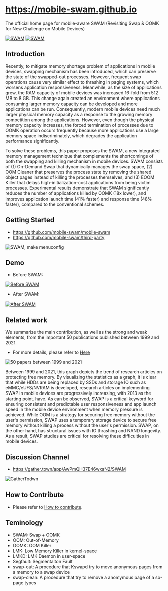 # https://mobile-swam.github.io
The official home page for mobile-aware SWAM (Revisiting Swap & OOMK for New Challenge on Mobile Devices)

[![SWAM](img/swam-advertise01.png)](img/swam-advertise01.png) [![SWAM](img/swam-advertise02.png)](img/swam-advertise02.png)

## Introduction
Recently, to mitigate memory shortage problem of applications in mobile devices, swapping mechanism has been introduced, which can preserve the state of the swapped-out processes. However, frequent swap operations cause very similar effect to thrashing in paging systems, which worsens application responsiveness. Meanwhile, as the size of applications grew, the RAM capacity of mobile devices was increased 16-fold from 512 MB to 8 GB. This change again created an environment where applications consuming larger memory capacity can be developed and more applications can be run. Consequently, modern mobile devices need much larger physical memory capacity as a response to the growing memory competition among the applications. However, even though the physical memory capacity increases, the forced termination of processes due to OOMK operation occurs frequently because more applications use a large memory space indiscriminately, which degrades the application performance significantly.

To solve these problems, this paper proposes the SWAM, a new integrated memory management technique that complements the shortcomings of both the swapping and killing mechanism in mobile devices. SWAM consists of (1) On-Demand Swap that dynamically manages the swap space, (2) OOM Cleaner that preserves the process state by removing the shared object pages instead of killing the processes themselves, and (3) EOOM Killer that delays high-initialization-cost applications from being victim processes. Experimental results demonstrate that SWAM significantly reduces the number of applications killed by OOMK (18x lower), and improves application launch time (41% faster) and response time (48% faster), compared to the conventional schemes.


## Getting Started
* https://github.com/mobile-swam/mobile-swam
* https://github.com/mobile-swam/third-party

![SWAM, make menuconfig](/img/make-menuconfig-swam.png)


## Demo

* Before SWAM:

[![Before SWAM](img/demo-before.jpg)](https://youtu.be/stYu2EhvBFk)

* After SWAM:

[![After SWAM](img/demo-after.jpg)](https://youtu.be/JvZp1Kymsl8)


## Related work
We summarize the main contribution, as well as the strong and weak elements, from the important 50 publications published between 1999 and 2021.
* For more details, please refer to [Here](https://github.com/mobile-swam/mobile-swam.github.io/wiki/Related-works)

![50 papers between 1999 and 2021](/img/related-work-50-papers.png)

Between 1999 and 2021, this graph depicts the trend of research articles on protecting free memory. By visualizing the statistics as a graph, it is clear that while HDDs are being replaced by SSDs and storage IO such as eMMC/eUFS/NVRAM is developed, research articles on implementing SWAP in mobile devices are progressively increasing, with 2013 as the starting point. have. As can be observed, SWAP is a critical keyword for ensuring consistent and predictable user responsiveness and app launch speed in the mobile device environment when memory pressure is achieved. While OOM is a strategy for securing free memory without the user's permission, SWAP uses a temporary storage device to secure free memory without killing a process without the user's permission. SWAP, on the other hand, has structural issues with IO thrashing and NAND longevity. As a result, SWAP studies are critical for resolving these difficulties in mobile devices.

## Discussion Channel
* https://gather.town/app/AwPmQH37E46wxaN2/SWAM

![GatherTodwn](img/gather-town-swam.png)


## How to Contribute
* Please refer to [How to contribute](doc/contributing.md).


## Teminology
* SWAM: Swap + OOMK
* OOM: Out-of-Memory
* OOMK: OOM Killer
* LMK: Low Memory Killer in kernel-space
* LMKD: LMK Daemon in user-space
* Segfault: Segmentaiton Fault
* swap-out: A procedure that Kswapd try to move  anonymous pages from a memory to a swap device
* swap-clean: A procedure that try to remove a anomymous page of a so-page types
